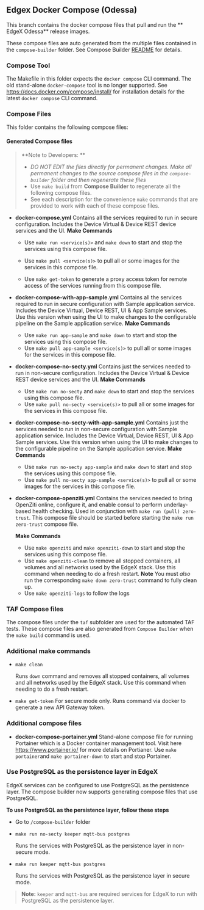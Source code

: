 ## Edgex Docker Compose (Odessa)

This branch contains the docker compose files that pull and run the ** EdgeX Odessa** release images.

These compose files are auto generated from the multiple files contained in the `compose-builder` folder.
See Compose Builder [README](https://github.com/edgexfoundry/edgex-compose/blob/odessa/compose-builder/README.md) for details.

### Compose Tool

The Makefile in this folder expects the `docker compose` CLI command.
The old stand-alone `docker-compose` tool is no longer supported.
See https://docs.docker.com/compose/install/ for installation details for the latest `docker compose` CLI command.

### Compose Files

This folder contains the following compose files:

#### Generated Compose files

> **Note to Developers: **
>
> - *DO NOT EDIT the files directly for permanent changes. Make all permanent changes to the source compose files in the `compose-builder` folder and then regenerate these files*
> - Use `make build` from **Compose Builder** to regenerate all the following compose files.
> - See each description for the convenience `make` commands that are provided to work with each of these compose files.

- **docker-compose.yml**
    Contains all the services required to run in secure configuration. Includes the Device Virtual & Device REST device services and the UI.
    **Make Commands** 
    
     - Use `make run <service(s)>` and `make down` to start and stop the services using this compose file.
    
     - Use `make pull <service(s)>` to pull all or some images for the services in this compose file.
    
     - Use `make get-token` to generate a proxy access token for remote access of the services running from this compose file.

- **docker-compose-with-app-sample.yml**
    Contains all the services required to run in secure configuration with Sample application service.  Includes the Device Virtual, Device REST, UI & App Sample services. Use this version when using the UI to make changes to the configurable pipeline on the Sample application service.
    **Make Commands**

    - Use `make run app-sample` and `make down` to start and stop the services using this compose file.
    - Use `make pull app-sample <service(s)>` to pull all or some images for the services in this compose file.

- **docker-compose-no-secty.yml**
    Contains just the services needed to run in non-secure configuration.  Includes the Device Virtual & Device REST device services and the UI.
    **Make Commands**

    - Use `make run no-secty` and `make down` to start and stop the services using this compose file.
    - Use `make pull no-secty <service(s)>` to pull all or some images for the services in this compose file.

- **docker-compose-no-secty-with-app-sample.yml**
  Contains just the services needed to run in non-secure configuration with Sample application service.  Includes the Device Virtual, Device REST, UI & App Sample services. Use this version when using the UI to make changes to the configurable pipeline on the Sample application service.
  **Make Commands**

  - Use `make run no-secty app-sample` and `make down` to start and stop the services using this compose file.
  - Use `make pull no-secty app-sample <service(s)>` to pull all or some images for the services in this compose file.

- **docker-compose-openziti.yml**
  Contains the services needed to bring OpenZiti online, configure it, and enable consul to perform underlay-based health checking. Used in conjunction with `make run (pull) zero-trust`. This compose file should be started before starting the `make run zero-trust` compose file.

  **Make Commands**

    - Use `make openziti` and `make openziti-down` to start and stop the services using this compose file.
    - Use `make openziti-clean` to remove all stopped containers, all volumes and all networks used by the EdgeX stack. Use this command when needing to do a fresh restart. **Note** You must _also_ run the corresponding `make down zero-trust` command to fully clean up.
    - Use `make openziti-logs` to follow the logs
  
### TAF Compose files

The compose files under the `taf` subfolder are used for the automated TAF tests. These compose files are also generated from `Compose Builder` when the `make build` command is used.

### Additional make commands

- `make clean`

    Runs `down` command and removes all stopped containers, all volumes and all networks used by the EdgeX stack. Use this command when needing to do a fresh restart.
    
- `make get-token`
    For secure mode only. Runs command via docker to generate a new API Gateway token.

### Additional compose files

- **docker-compose-portainer.yml**
    Stand-alone compose file for running Portainer which is a  Docker container management tool. Visit here https://www.portainer.io/ for more details on Portianer.
    Use `make portainer`and `make portainer-down` to start and stop Portainer.

### Use PostgreSQL as the persistence layer in EdgeX
EdgeX services can be configured to use PostgreSQL as the persistence layer. The compose builder now supports generating compose files that use PostgreSQL.

**To use PostgreSQL as the persistence layer, follow these steps**

- Go to `/compose-builder` folder
- `make run no-secty keeper mqtt-bus postgres`

    Runs the services with PostgreSQL as the persistence layer in non-secure mode.
- `make run keeper mqtt-bus postgres`

    Runs the services with PostgreSQL as the persistence layer in secure mode.

> **Note:** `keeper` and `mqtt-bus` are required services for EdgeX to run with PostgreSQL as the persistence layer.